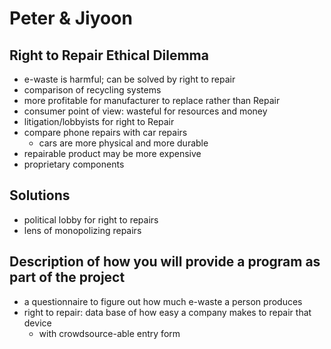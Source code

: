# Peter & Jiyoon

## Right to Repair Ethical Dilemma
* e-waste is harmful; can be solved by right to repair
* comparison of recycling systems
* more profitable for manufacturer to replace rather than Repair
* consumer point of view: wasteful for resources and money
* litigation/lobbyists for right to Repair
* compare phone repairs with car repairs
  * cars are more physical and more durable
* repairable product may be more expensive
* proprietary components

## Solutions
* political lobby for right to repairs
* lens of monopolizing repairs

## Description of how you will provide a program as part of the project
* a questionnaire to figure out how much e-waste a person produces
* right to repair: data base of how easy a company makes to repair that device
  * with crowdsource-able entry form
